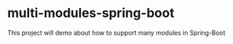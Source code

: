 # multi-modules-spring-boot
This project will demo about how to support many modules in Spring-Boot
